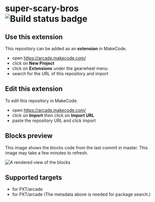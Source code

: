 # super-scary-bros ![Build status badge](https://github.com/st33l3/super-scary-bros/workflows/MakeCode/badge.svg)



## Use this extension

This repository can be added as an **extension** in MakeCode.

* open https://arcade.makecode.com/
* click on **New Project**
* click on **Extensions** under the gearwheel menu
* search for the URL of this repository and import

## Edit this extension

To edit this repository in MakeCode.

* open https://arcade.makecode.com/
* click on **Import** then click on **Import URL**
* paste the repository URL and click import

## Blocks preview

This image shows the blocks code from the last commit in master.
This image may take a few minutes to refresh.

![A rendered view of the blocks](https://github.com/st33l3/super-scary-bros/raw/master/.makecode/blocks.png)

## Supported targets

* for PXT/arcade
* for PXT/arcade
(The metadata above is needed for package search.)

